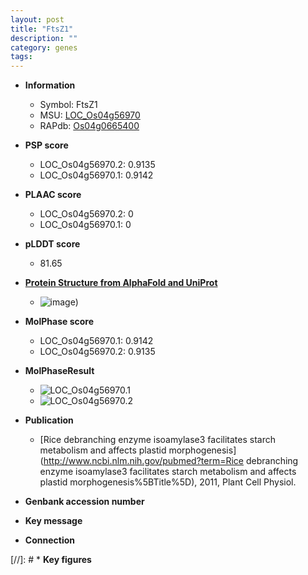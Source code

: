 ```yaml
---
layout: post
title: "FtsZ1"
description: ""
category: genes
tags: 
---
```


* **Information**  
    + Symbol: FtsZ1  
    + MSU: [LOC_Os04g56970](http://rice.plantbiology.msu.edu/cgi-bin/ORF_infopage.cgi?orf=LOC_Os04g56970)  
    + RAPdb: [Os04g0665400](http://rapdb.dna.affrc.go.jp/viewer/gbrowse_details/irgsp1?name=Os04g0665400)  

* **PSP score**  
    + LOC_Os04g56970.2: 0.9135 
    + LOC_Os04g56970.1: 0.9142 

* **PLAAC score**  
    + LOC_Os04g56970.2: 0 
    + LOC_Os04g56970.1: 0 

* **pLDDT score**
    + 81.65

* **[Protein Structure from AlphaFold and UniProt](https://www.uniprot.org/uniprotkb/B7EYF6/entry#structure)**
    + ![image](https://ricepsp.github.io/images/B/AF-B7EYF6-F1.png))

* **MolPhase score**
    + LOC_Os04g56970.1: 0.9142
    + LOC_Os04g56970.2: 0.9135

* **MolPhaseResult**
    + ![LOC_Os04g56970.1](https://ricepsp.github.io/pictures/LOC_Os04g/LOC_Os04g56970.1.png)
    + ![LOC_Os04g56970.2](https://ricepsp.github.io/pictures/LOC_Os04g/LOC_Os04g56970.2.png)

* **Publication**  
    + [Rice debranching enzyme isoamylase3 facilitates starch metabolism and affects plastid morphogenesis](http://www.ncbi.nlm.nih.gov/pubmed?term=Rice debranching enzyme isoamylase3 facilitates starch metabolism and affects plastid morphogenesis%5BTitle%5D), 2011, Plant Cell Physiol.

* **Genbank accession number**  

* **Key message**  

* **Connection**  

[//]: # * **Key figures**  


